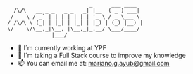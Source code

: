 ```
                          _      ___ ____  
  /\/\   __ _ _   _ _   _| |__  ( _ ) ___| 
 /    \ / _` | | | | | | | '_ \ / _ \___ \ 
/ /\/\ \ (_| | |_| | |_| | |_) | (_) |__) |
\/    \/\__,_|\__, |\__,_|_.__/ \___/____/ 
              |___/                        
```

- 🔭 I´m currently working at YPF
- 🌱 I´m taking a Full Stack course to improve my knowledge
- 📫 You can email me at: mariano.g.ayub@gmail.com

<!--
**Mayub85/Mayub85** is a ✨ _special_ ✨ repository because its `README.md` (this file) appears on your GitHub profile.

Here are some ideas to get you started:

- 🔭 I’m currently working on ...
- 🌱 I’m currently learning ...
- 👯 I’m looking to collaborate on ...
- 🤔 I’m looking for help with ...
- 💬 Ask me about ...
- 📫 How to reach me: ...
- 😄 Pronouns: ...
- ⚡ Fun fact: ...
-->
